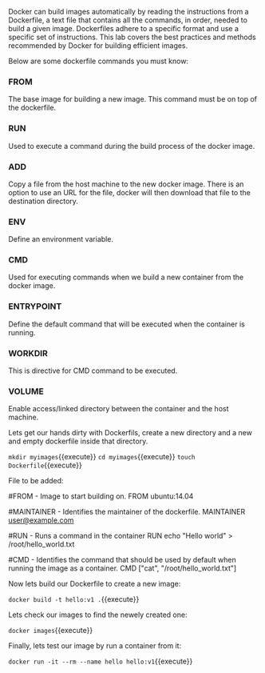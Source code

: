 Docker can build images automatically by reading the instructions from a Dockerfile, a text file that contains all the commands, in order, needed to build a given image. Dockerfiles adhere to a specific format and use a specific set of instructions. This lab covers the best practices and methods recommended by Docker for building efficient images.

Below are some dockerfile commands you must know:

### FROM
The base image for building a new image. This command must be on top of the dockerfile.

### RUN
Used to execute a command during the build process of the docker image.

### ADD
Copy a file from the host machine to the new docker image. There is an option to use an URL for the file, docker will then download that file to the destination directory.

### ENV
Define an environment variable.

### CMD
Used for executing commands when we build a new container from the docker image.

### ENTRYPOINT
Define the default command that will be executed when the container is running.

### WORKDIR
This is directive for CMD command to be executed.

### VOLUME
Enable access/linked directory between the container and the host machine.

Lets get our hands dirty with Dockerfils, create a new directory and a new and empty dockerfile inside that directory.

```mkdir myimages```{{execute}}
```cd myimages```{{execute}}
```touch Dockerfile```{{execute}}

File to be added:

#FROM - Image to start building on.
FROM ubuntu:14.04

#MAINTAINER - Identifies the maintainer of the dockerfile.
MAINTAINER user@example.com

#RUN - Runs a command in the container
RUN echo "Hello world" > /root/hello_world.txt

#CMD - Identifies the command that should be used by default when running the image as a container.
CMD ["cat", "/root/hello_world.txt"]

Now lets build our Dockerfile to create a new image:

```docker build -t hello:v1 .```{{execute}}

Lets check our images to find the newely created one:

```docker images```{{execute}}

Finally, lets test our image by run a container from it:

```docker run -it --rm --name hello hello:v1```{{execute}}

